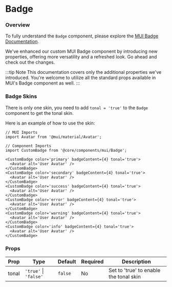 # Badge

### Overview

To fully understand the `Badge` component, please explore the [MUI Badge Documentation](https://mui.com/material-ui/react-badge/).

We've enhanced our custom MUI Badge component by introducing new properties, offering more versatility and a refreshed look. Go ahead and check out the changes.

:::tip Note
This documentation covers only the additional properties we've introduced. You're welcome to utilize all the standard props available in MUI's Badge component as well.
:::

### Badge Skins

There is only one skin, you need to add `tonal = 'true'` to the `Badge` component to get the tonal skin.

Here is an example of how to use the skin:

```tsx
// MUI Imports
import Avatar from '@mui/material/Avatar';

// Component Imports
import CustomBadge from '@core/components/mui/Badge';

<CustomBadge color='primary' badgeContent={4} tonal='true'>
  <Avatar alt='User Avatar' />
</CustomBadge>
<CustomBadge color='secondary' badgeContent={4} tonal='true'>
  <Avatar alt='User Avatar' />
</CustomBadge>
<CustomBadge color='success' badgeContent={4} tonal='true'>
  <Avatar alt='User Avatar' />
</CustomBadge>
<CustomBadge color='error' badgeContent={4} tonal='true'>
  <Avatar alt='User Avatar' />
</CustomBadge>
<CustomBadge color='warning' badgeContent={4} tonal='true'>
  <Avatar alt='User Avatar' />
</CustomBadge>
<CustomBadge color='info' badgeContent={4} tonal='true'>
  <Avatar alt='User Avatar' />
</CustomBadge>
```

### Props

| Prop  | Type                  | Default   | Required | Description                            |
|-------|-----------------------|-----------|----------|----------------------------------------|
| tonal | `'true'` \| `'false'` | `false`   | No       | Set to 'true' to enable the tonal skin |
